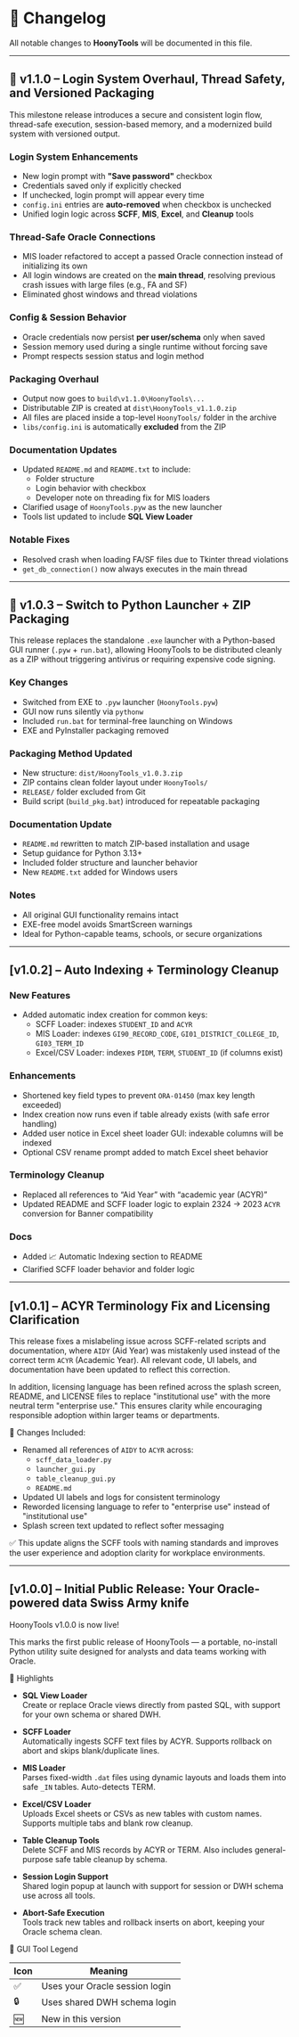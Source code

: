 # 📝 Changelog

All notable changes to **HoonyTools** will be documented in this file.

---

## 🚀 v1.1.0 – Login System Overhaul, Thread Safety, and Versioned Packaging

This milestone release introduces a secure and consistent login flow, thread-safe execution, session-based memory, and a modernized build system with versioned output.

### Login System Enhancements

- New login prompt with **"Save password"** checkbox
- Credentials saved only if explicitly checked
- If unchecked, login prompt will appear every time
- `config.ini` entries are **auto-removed** when checkbox is unchecked
- Unified login logic across **SCFF**, **MIS**, **Excel**, and **Cleanup** tools

### Thread-Safe Oracle Connections

- MIS loader refactored to accept a passed Oracle connection instead of initializing its own
- All login windows are created on the **main thread**, resolving previous crash issues with large files (e.g., FA and SF)
- Eliminated ghost windows and thread violations

### Config & Session Behavior

- Oracle credentials now persist **per user/schema** only when saved
- Session memory used during a single runtime without forcing save
- Prompt respects session status and login method

### Packaging Overhaul

- Output now goes to `build\v1.1.0\HoonyTools\...`
- Distributable ZIP is created at `dist\HoonyTools_v1.1.0.zip`
- All files are placed inside a top-level `HoonyTools/` folder in the archive
- `libs/config.ini` is automatically **excluded** from the ZIP

### Documentation Updates

- Updated `README.md` and `README.txt` to include:
  - Folder structure
  - Login behavior with checkbox
  - Developer note on threading fix for MIS loaders
- Clarified usage of `HoonyTools.pyw` as the new launcher
- Tools list updated to include **SQL View Loader**

### Notable Fixes

- Resolved crash when loading FA/SF files due to Tkinter thread violations
- `get_db_connection()` now always executes in the main thread

---

## 🔁 v1.0.3 – Switch to Python Launcher + ZIP Packaging

This release replaces the standalone `.exe` launcher with a Python-based GUI runner (`.pyw` + `run.bat`), allowing HoonyTools to be distributed cleanly as a ZIP without triggering antivirus or requiring expensive code signing.

### Key Changes

- Switched from EXE to `.pyw` launcher (`HoonyTools.pyw`)
- GUI now runs silently via `pythonw`
- Included `run.bat` for terminal-free launching on Windows
- EXE and PyInstaller packaging removed

### Packaging Method Updated

- New structure: `dist/HoonyTools_v1.0.3.zip`
- ZIP contains clean folder layout under `HoonyTools/`
- `RELEASE/` folder excluded from Git
- Build script (`build_pkg.bat`) introduced for repeatable packaging

### Documentation Update

- `README.md` rewritten to match ZIP-based installation and usage
- Setup guidance for Python 3.13+
- Included folder structure and launcher behavior
- New `README.txt` added for Windows users

### Notes

- All original GUI functionality remains intact
- EXE-free model avoids SmartScreen warnings
- Ideal for Python-capable teams, schools, or secure organizations

---

## [v1.0.2] – Auto Indexing + Terminology Cleanup

### New Features

- Added automatic index creation for common keys:
  - SCFF Loader: indexes `STUDENT_ID` and `ACYR`
  - MIS Loader: indexes `GI90_RECORD_CODE`, `GI01_DISTRICT_COLLEGE_ID`, `GI03_TERM_ID`
  - Excel/CSV Loader: indexes `PIDM`, `TERM`, `STUDENT_ID` (if columns exist)

### Enhancements

- Shortened key field types to prevent `ORA-01450` (max key length exceeded)
- Index creation now runs even if table already exists (with safe error handling)
- Added user notice in Excel sheet loader GUI: indexable columns will be indexed
- Optional CSV rename prompt added to match Excel sheet behavior

### Terminology Cleanup

- Replaced all references to “Aid Year” with “academic year (ACYR)”
- Updated README and SCFF loader logic to explain 2324 → 2023 `ACYR` conversion for Banner compatibility

### Docs

- Added 📈 Automatic Indexing section to README
- Clarified SCFF loader behavior and folder logic

---

## [v1.0.1] – ACYR Terminology Fix and Licensing Clarification

This release fixes a mislabeling issue across SCFF-related scripts and documentation, where `AIDY` (Aid Year) was mistakenly used instead of the correct term `ACYR` (Academic Year). All relevant code, UI labels, and documentation have been updated to reflect this correction.

In addition, licensing language has been refined across the splash screen, README, and LICENSE files to replace "institutional use" with the more neutral term "enterprise use." This ensures clarity while encouraging responsible adoption within larger teams or departments.

🔧 Changes Included:

- Renamed all references of `AIDY` to `ACYR` across:
  - `scff_data_loader.py`
  - `launcher_gui.py`
  - `table_cleanup_gui.py`
  - `README.md`
- Updated UI labels and logs for consistent terminology
- Reworded licensing language to refer to "enterprise use" instead of "institutional use"
- Splash screen text updated to reflect softer messaging

✅ This update aligns the SCFF tools with naming standards and improves the user experience and adoption clarity for workplace environments.

---

## [v1.0.0] – Initial Public Release: Your Oracle-powered data Swiss Army knife

HoonyTools v1.0.0 is now live!

This marks the first public release of HoonyTools — a portable, no-install Python utility suite designed for analysts and data teams working with Oracle.

🔧 Highlights

- **SQL View Loader**  
  Create or replace Oracle views directly from pasted SQL, with support for your own schema or shared DWH.

- **SCFF Loader**  
  Automatically ingests SCFF text files by ACYR. Supports rollback on abort and skips blank/duplicate lines.

- **MIS Loader**  
  Parses fixed-width `.dat` files using dynamic layouts and loads them into safe `_IN` tables. Auto-detects TERM.

- **Excel/CSV Loader**  
  Uploads Excel sheets or CSVs as new tables with custom names. Supports multiple tabs and blank row cleanup.

- **Table Cleanup Tools**  
  Delete SCFF and MIS records by ACYR or TERM. Also includes general-purpose safe table cleanup by schema.

- **Session Login Support**  
  Shared login popup at launch with support for session or DWH schema use across all tools.

- **Abort-Safe Execution**  
  Tools track new tables and rollback inserts on abort, keeping your Oracle schema clean.

🧭 GUI Tool Legend

| Icon | Meaning                      |
|------|------------------------------|
| ✅   | Uses your Oracle session login |
| 🔒   | Uses shared DWH schema login  |
| 🆕   | New in this version           |
